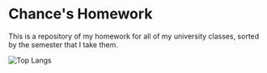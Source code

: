 # Chance's Homework
This is a repository of my homework for all of my university classes, sorted by the semester that I take them.

![Top Langs](https://github-readme-stats.vercel.app/api/top-langs/?username=ozatyx&langs_count=20)
